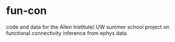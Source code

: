 # fun-con
code and data for the Allen Institute/ UW summer school project on functional connectivity inference from ephys data
